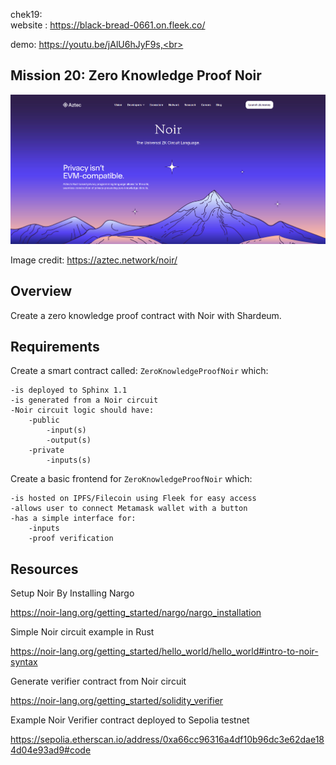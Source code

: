 chek19:<br>
website : https://black-bread-0661.on.fleek.co/ <br>

demo: https://youtu.be/jAlU6hJyF9s,<br>
## Mission 20: Zero Knowledge Proof Noir

<img src="images/noir.png" alt="noir"/>

Image credit: https://aztec.network/noir/

## Overview

Create a zero knowledge proof contract with Noir with Shardeum.

## Requirements

Create a smart contract called: ```ZeroKnowledgeProofNoir``` which:

    -is deployed to Sphinx 1.1
    -is generated from a Noir circuit
    -Noir circuit logic should have:
        -public 
            -input(s)
            -output(s)
        -private 
            -inputs(s)

Create a basic frontend for ```ZeroKnowledgeProofNoir``` which:

    -is hosted on IPFS/Filecoin using Fleek for easy access
    -allows user to connect Metamask wallet with a button
    -has a simple interface for:
        -inputs 
        -proof verification

## Resources

Setup Noir By Installing Nargo

https://noir-lang.org/getting_started/nargo/nargo_installation 

Simple Noir circuit example in Rust 

https://noir-lang.org/getting_started/hello_world/hello_world#intro-to-noir-syntax 

Generate verifier contract from Noir circuit

https://noir-lang.org/getting_started/solidity_verifier 

Example Noir Verifier contract deployed to Sepolia testnet

https://sepolia.etherscan.io/address/0xa66cc96316a4df10b96dc3e62dae184d04e93ad9#code
